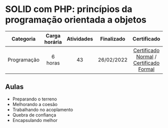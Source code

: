 # SOLID com PHP: princípios da programação orientada a objetos

Categoria | Carga horária | Atividades | Finalizado | Certificado |
:-:|:-:|:-:|:-:|:-:|
Programação | 6 horas | 43 | 26/02/2022 | [Certificado Normal](https://cursos.alura.com.br/certificate/81bf4e64-0b53-48e9-a227-d17dde4839bd) / [Certificado Formal](https://cursos.alura.com.br/user/rodineicosta/course/solid-php-principios-orientacao-a-objetos/formalCertificate)

## Aulas

- Preparando o terreno
- Melhorando a coesão
- Trabalhando no acoplamento
- Quebra de confiança
- Encapsulando melhor
